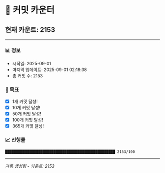 # 🔢 커밋 카운터

## 현재 카운트: 2153

---

### 📊 정보
- 시작일: 2025-09-01
- 마지막 업데이트: 2025-09-01 02:18:38
- 총 커밋 수: 2153

### 🎯 목표
- [x] 1개 커밋 달성!
- [x] 10개 커밋 달성!
- [x] 50개 커밋 달성!
- [x] 100개 커밋 달성!
- [x] 365개 커밋 달성!

### 📈 진행률
```
██████████████████████████████████████████████████ 2153/100
```

---
*자동 생성됨 - 카운트: 2153*
